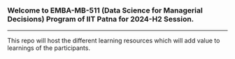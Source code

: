 ### Welcome to EMBA-MB-511 (Data Science for Managerial Decisions) Program of IIT Patna for 2024-H2 Session.

---

This repo will host the different learning resources which will add value to learnings of the participants.
